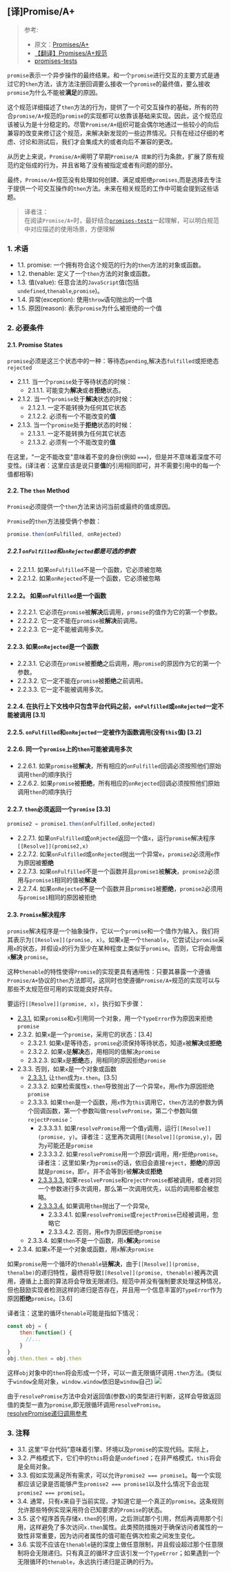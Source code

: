 ## [译]Promise/A+
> 参考:
> * 原文：[Promises/A+](https://promisesaplus.com/#notes)
> * [【翻译】Promises/A+规范](https://www.ituring.com.cn/article/66566)
> * [promises-tests](https://github.com/promises-aplus/promises-tests)


`promise`表示一个异步操作的最终结果。和一个`promise`进行交互的主要方式是通过它的`then`方法，该方法注册回调要么接收一个`promise`的最终值，要么接收`promise`为什么不能被**满足**的原因。

这个规范详细描述了`then`方法的行为，提供了一个可交互操作的基础，所有的符合`promise/A+`规范的`promise`的实现都可以依靠该基础来实现。因此，这个规范应该被认为是十分稳定的。尽管`Promise/A+`组织可能会偶尔地通过一些较小的向后兼容的改变来修订这个规范，来解决新发现的一些边界情况。只有在经过仔细的考虑、讨论和测试后，我们才会集成大的或者向后不兼容的更改。

从历史上来说，`Promise/A+`阐明了早期`Promise/A 提案`的行为条款，扩展了原有规范约定俗成的行为，并且省略了没有被指定或者有问题的部分。

最终，`Promise/A+`规范没有处理如何创建、满足或拒绝`promises`,而是选择去专注于提供一个可交互操作的`then`方法。未来在相关规范的工作中可能会提到这些话题。

> 译者注：  
> 在阅读`Promise/A+`时，最好结合[`promises-tests`](https://github.com/promises-aplus/promises-tests)一起理解，可以明白规范中对应描述的使用场景，方便理解

### 1. 术语
* 1.1. promise: 一个拥有符合这个规范的行为的`then`方法的对象或函数。
* 1.2. thenable: 定义了一个`then`方法的对象或函数。
* 1.3. 值(value): 任意合法的`JavaScript`值(包括`undefined`,`thenable`,`promise`)。
* 1.4. 异常(exception): 使用`throw`语句抛出的一个值
* 1.5. 原因(reason): 表示`promise`为什么被拒绝的一个值

### 2. 必要条件

#### 2.1. Promise States
`promise`必须是这三个状态中的一种：等待态`pending`,解决态`fulfilled`或拒绝态`rejected`

* 2.1.1. 当一个`promise`处于等待状态的时候：
    * 2.1.1.1. 可能变为**解决**或者**拒绝**状态。
* 2.1.2. 当一个`promise`处于**解决**状态的时候：
    * 2.1.2.1. 一定不能转换为任何其它状态
    * 2.1.2.2. 必须有一个不能改变的**值**
* 2.1.3. 当一个`promise`处于**拒绝**状态的时候：
    * 2.1.3.1. 一定不能转换为任何其它状态
    * 2.1.3.2. 必须有一个不能改变的**值**

在这里，"一定不能改变"意味着不变的身份(例如 `===`)，但是并不意味着深度不可变性。(译注者：这里应该是说只要**值**的引用相同即可，并不需要引用中的每一个值都相等)

#### 2.2. The `then` Method
`Promise`必须提供一个`then`方法来访问当前或最终的值或原因。

`Promise`的`then`方法接受俩个参数：
```javascript
promise.then(onFulfilled, onRejected)
```
##### 2.2.1 `onFulfilled`和`onRejected`都是可选的参数
* 2.2.1.1. 如果`onFulfilled`不是一个函数，它必须被忽略
* 2.2.1.2. 如果`onRejected`不是一个函数，它必须被忽略

#### 2.2.2。 如果`onFulfilled`是一个函数
* 2.2.2.1. 它必须在`promise`被**解决**后调用，`promise`的值作为它的第一个参数。
* 2.2.2.2. 它一定不能在`promise`被**解决**前调用。
* 2.2.2.3. 它一定不能被调用多次。

#### 2.2.3. 如果`onRejected`是一个函数
* 2.2.3.1. 它必须在`promise`被**拒绝**之后调用，用`promise`的原因作为它的第一个参数。
* 2.2.3.2. 它一定不能在`promise`被**拒绝**之前调用。
* 2.2.3.3. 它一定不能被调用多次。

#### 2.2.4. 在执行上下文栈中只包含平台代码之前，`onFulfilled`或`onRejected`一定不能被调用 [3.1]
#### 2.2.5. `onFulfilled`和`onRejected`一定被作为函数调用(没有`this`值) [3.2]
#### 2.2.6. 同一个`promise`上的`then`可能被调用多次
* 2.2.6.1. 如果`promise`被**解决**，所有相应的`onFulfilled`回调必须按照他们原始调用`then`的顺序执行
* 2.2.6.2. 如果`promise`被**拒绝**，所有相应的`onRejected`回调必须按照他们原始调用`then`的顺序执行

#### 2.2.7. `then`必须返回一个`promise` [3.3]
```javascript
promise2 = promise1.then(onFulfilled,onRejected)
```
* 2.2.7.1. 如果`onFulfilled`或`onRjected`返回一个值`x`，运行`promise`解决程序`[[Resolve]](promise2,x)`
* 2.2.7.2. 如果`onFulfilled`或`onRejected`抛出一个异常`e`，`promise2`必须用`e`作为原因被**拒绝**
* 2.2.7.3. 如果`onFulfilled`不是一个函数并且`promise1`被**解决**，`promise2`必须用与`promise1`相同的值被**解决**
* 2.2.7.4. 如果`onRejected`不是一个函数并且`promise1`被**拒绝**，`promise2`必须用与`promise1`相同的原因被拒绝

#### 2.3. `Promise`解决程序
`promise`解决程序是一个抽象操作，它以一个`promise`和一个值作为输入，我们将其表示为`[[Resolve]](promise, x)`。如果`x`是一个`thenable`，它尝试让`promise`采用`x`的状态，并假设`x`的行为至少在某种程度上类似于`promise`。否则，它将会用值`x`**解决** `promise`。

这种`thenable`的特性使得`Promise`的实现更具有通用性：只要其暴露一个遵循`Promise/A+`协议的`then`方法即可。这同时也使遵循`Promise/A+`规范的实现可以与那些不太规范但可用的实现能良好共存。

要运行`[[Resolve]](promise, x)`，执行如下步骤：

* [2.3.1.](https://github.com/promises-aplus/promises-tests/blob/4786505fcb0cafabc5f5ce087e1df86358de2da6/lib/tests/2.3.1.js#L11) 如果`promise`和`x`引用同一个对象，用一个`TypeError`作为原因来拒绝`promise`
* 2.3.2. 如果`x`是一个`promise`，采用它的状态：[3.4]
    * 2.3.2.1. 如果`x`是等待态，`promise`必须保持等待状态，知道`x`被**解决**或**拒绝**
    * 2.3.2.2. 如果`x`是**解决**态，用相同的值解决`promise`
    * 2.3.2.3. 如果`x`是**拒绝**态，用相同的原因拒绝`promise`
* 2.3.3. 否则，如果`x`是一个对象或函数
    * [2.3.3.1.](https://github.com/promises-aplus/promises-tests/blob/4786505fcb0cafabc5f5ce087e1df86358de2da6/lib/tests/2.3.3.js#L132-L141) 让`then`成为`x.then`。[3.5]
    * 2.3.3.2. 如果检索属性`x.then`导致抛出了一个异常`e`，用`e`作为原因拒绝`promise`
    * 2.3.3.3. 如果`then`是一个函数，用`x`作为`this`调用它，`then`方法的参数为俩个回调函数，第一个参数叫做`resolvePromise`，第二个参数叫做`rejectPromise`：
        * 2.3.3.3.1. 如果`resolvePromise`用一个值`y`调用，运行`[[Resolve]](promise, y)`。译者注：这里再次调用`[[Resolve]](promise,y)`，因为`y`可能还是`promise`
        * 2.3.3.3.2. 如果`resolvePromise`用一个原因`r`调用，用`r`拒绝`promise`。译者注：这里如果`r`为`promise`的话，依旧会直接`reject`，**拒绝**的原因就是`promise`，即`r`。并不会等到`r`被**解决**或**拒绝**
        * [2.3.3.3.3.](https://github.com/promises-aplus/promises-tests/blob/4786505fcb0cafabc5f5ce087e1df86358de2da6/lib/tests/2.3.3.js#L357) 如果`resolvePromise`和`rejectPromise`都被调用，或者对同一个参数进行多次调用，那么第一次调用优先，以后的调用都会被忽略。
        * [2.3.3.3.4.](https://github.com/promises-aplus/promises-tests/blob/4786505fcb0cafabc5f5ce087e1df86358de2da6/lib/tests/2.3.3.js#L757) 如果调用`then`抛出了一个异常`e`,
            * 2.3.3.4.1. 如果`resolvePromise`或`rejectPromise`已经被调用，忽略它
            * 2.3.3.4.2. 否则，用`e`作为原因拒绝`promise`
    * 2.3.3.4. 如果`then`不是一个函数，用`x`**解决**`promise`
* 2.3.4. 如果`x`不是一个对象或函数，用`x`解决`promise`

如果`promise`用一个循环的`thenable`链**解决**，由于`[[Resolve]](promise, thenalbe)`的递归特性，最终将导致`[[Resolve]](promise, thenable)`被再次调用，遵循上上面的算法将会导致无限递归。规范中并没有强制要求处理这种情况，但也鼓励实现者检测这样的递归是否存在，并且用一个信息丰富的`TypeError`作为原因**拒绝**`promise`。[3.6]

译者注：这里的循环`thenable`可能是指如下情况：
```javascript
const obj = {
    then:function() { 
      //...    
    }
}
obj.then.then = obj.then
```
这样`obj`对象中的`then`将会形成一个环，可以一直无限循环调用`.then`方法。(类似于`window`全局对象，`window.window`依旧是`window`自己)
![](https://raw.githubusercontent.com/wangkaiwd/drawing-bed/master/20200523221732.png)

由于`resolvePromise`方法中会对返回值(参数`x`)的类型进行判断，这样会导致返回值的类型一直为`promise`,即无限循环调用`resolvePromise`。  
[resolvePromise递归调用参考](https://github.com/wangkaiwd/js-deep/blob/144a92af2d840a8a3ec6ffd2955b0dcf3caf717e/advanced/async/demo04.js#L137-L143)

### 3. 注释
* 3.1. 这里“平台代码”意味着引擎、环境以及`promise`的实现代码。实际上，
* 3.2. 严格模式下，它们中的`this`将会是`undefined`；在非严格模式，`this`将会是全局对象。
* 3.3. 假如实现满足所有需求，可以允许`promise2 === promise1`。每一个实现都应该记录是否能够产生`promise2 === promise1`以及什么情况下会出现`promise2 === promise1`。
* 3.4. 通常，只有`x`来自于当前实现，才知道它是一个真正的`promise`。这条规则允许那些特例实现采用符合已知要求的`Promise`的状态。
* 3.5. 这个程序首先存储`x.then`的引用，之后测试那个引用，然后再调用那个引用，这样避免了多次访问`x.then`属性。此类预防措施对于确保访问者属性的一致性非常重要，因为访问者属性的值可能在俩次检索之间发生变化。
* 3.6. 实现不应该在`thenable`链的深度上做任意限制，并且假设超过那个任意限制将会无限递归。只有真正的循环才应该引发一个`TypeError`；如果遇到一个无限循环的`thenable`，永远执行递归是正确的行为。
